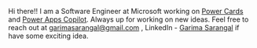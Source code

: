 Hi there!! I am a Software Engineer at Microsoft working on [Power Cards](https://learn.microsoft.com/en-us/power-apps/cards/overview) and [Power Apps Copilot](https://learn.microsoft.com/en-us/power-apps/maker/model-driven-apps/add-ai-copilot). Always up for working on new ideas. Feel free to reach out at garimasarangal@gmail.com , LinkedIn - [Garima Sarangal](https://www.linkedin.com/in/garimasarangal/) if have some exciting idea.

<!---
GarimaSarangal/GarimaSarangal is a ✨ special ✨ repository because its `README.md` (this file) appears on your GitHub profile.
You can click the Preview link to take a look at your changes.
--->

